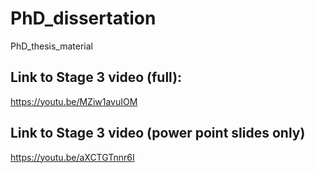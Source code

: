 # PhD_dissertation
PhD_thesis_material

## Link to Stage 3 video (full):
https://youtu.be/MZiw1avuIOM 
## Link to Stage 3 video (power point slides only)
https://youtu.be/aXCTGTnnr6I 
